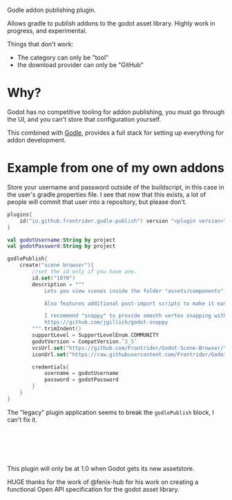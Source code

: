 Godle addon publishing plugin.

Allows gradle to publish addons to the godot asset library. 
Highly work in progress, and experimental.

Things that don't work:
- The category can only be "tool"
- the download provider can only be "GitHub"

# Why?

Godot has no competitive tooling for addon publishing, you must go through the UI, and you can't store that configuration yourself.

This combined with [Godle](https://plugins.gradle.org/plugin/io.github.frontrider.godle), provides a full stack for setting up everything for addon development.

# Example from one of my own addons

Store your username and password outside of the buildscript, in this case in the user's gradle.properties file.
I see that now that this exists, a lot of people will commit that user into a repository, but please don't.

```kotlin
plugins{
    id("io.github.frontrider.godle-publish") version "<plugin version>"
}

val godotUsername:String by project
val godotPassword:String by project

godlePublish{
    create("scene browser"){
        //set the id only if you have one.
        id.set("1070")
        description = """
            Lets you view scenes inside the folder "assets/components", in a list, then add them to your current scene when you need it to make level editing easier. (not limited to levels alone, but that is the primary intention of the addon)

            Also features additional post-import scripts to make it easier to work with certain model types.

            I recommend "snappy" to provide smooth vertex snapping with this to get a solid level editing experience.
            https://github.com/jgillich/godot-snappy 
        """.trimIndent()
        supportLevel = SupportLevelEnum.COMMUNITY
        godotVersion = CompatVersion.`3_5`
        vcsUrl.set("https://github.com/Frontrider/Godot-Scene-Browser/")
        iconUrl.set("https://raw.githubusercontent.com/Frontrider/Godot-Scene-Browser/${currentCommitHash()}/components.png")

        credentials{
            username = godotUsername
            password = godotPassword
        }
    }
}
```
The "legacy" plugin application seems to break the `godlePublish` block, I can't fix it.

<br/>
<br/>
<br/>
<br/>

This plugin will only be at 1.0 when Godot gets its new assetstore.

HUGE thanks for the work of @fenix-hub for his work on creating a functional Open API specification for the godot asset library.
